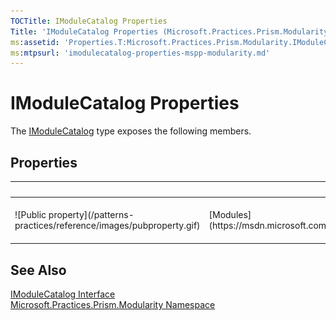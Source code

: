 ```yaml
---
TOCTitle: IModuleCatalog Properties
Title: 'IModuleCatalog Properties (Microsoft.Practices.Prism.Modularity)'
ms:assetid: 'Properties.T:Microsoft.Practices.Prism.Modularity.IModuleCatalog'
ms:mtpsurl: 'imodulecatalog-properties-mspp-modularity.md'
---
```



# IModuleCatalog Properties

The [IModuleCatalog](https://msdn.microsoft.com/library/microsoft.practices.prism.modularity.imodulecatalog) type exposes the following members.

## Properties


<table>

<thead>
<tr class="header">
<th> </th>
<th>Name</th>
<th>Description</th>
</tr>
</thead>
<tbody>
<tr class="odd">
<td>![Public property](/patterns-practices/reference/images/pubproperty.gif)</td>
<td>[Modules](https://msdn.microsoft.com/library/microsoft.practices.prism.modularity.imodulecatalog.modules)</td>
<td><div class="summary">
Gets all the [ModuleInfo](https://msdn.microsoft.com/library/microsoft.practices.prism.modularity.moduleinfo) classes that are in the [ModuleCatalog](https://msdn.microsoft.com/library/microsoft.practices.prism.modularity.modulecatalog).
</div></td>
</tr>
</tbody>
</table>

## See Also

[IModuleCatalog Interface](https://msdn.microsoft.com/library/microsoft.practices.prism.modularity.imodulecatalog)  
[Microsoft.Practices.Prism.Modularity Namespace](https://msdn.microsoft.com/library/microsoft.practices.prism.modularity)  
